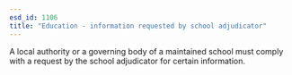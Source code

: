 ```yaml
---
esd_id: 1106
title: "Education - information requested by school adjudicator"
---
```


A local authority or a governing body of a maintained school must comply with a request by the school adjudicator for certain information.

